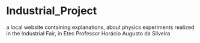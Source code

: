 # Industrial_Project
a local website containing explanations, about physics experiments realized in the Industrial Fair, in Etec Professor Horácio Augusto da Silveira

